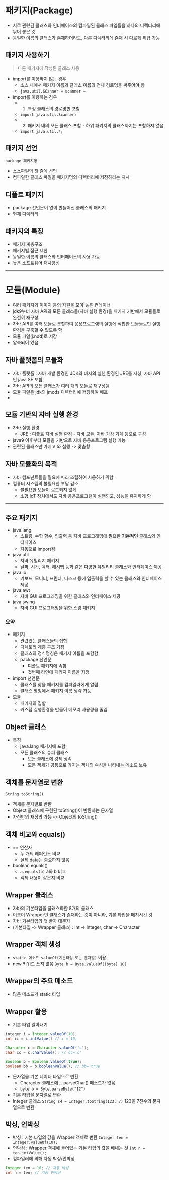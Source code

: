 # 패키지(Package)
+ 서로 관련된 클래스와 인터페이스의 컴파일된 클래스 파일들을 하나의 디렉터리에 묶어 놓은 것
+ 동일한 이름의 클래스가 존재하더라도, 다른 디렉터리에 존재 시 다르게 취급 가능

## 패키지 사용하기
> 다른 패키지에 작성된 클래스 사용
+ import를 이용하지 않는 경우
   + 소스 내에서 패키지 이름과 클래스 이름의 전체 경로명을 써주어야 함
   + `java.util.SCanner = scanner ~` 
+ import를 이용하는 경우
  + 1. 특정 클래스의 경로명만 포함
  + `import java.util.Scanner;`
  + 2. 패키지 내의 모든 클래스 포함 - 하위 패키지의 클래스까지는 포함하지 않음
  + `import java.util.*;`

## 패키지 선언
`package 패키지명`
+ 소스파일의 첫 줄에 선언
+ 컴파일한 클래스 파일을 패키지명의 디텍터리에 저장하라는 지시

## 디폴트 패키지
+ package 선언문이 없이 만들어진 클래스의 패키지
+ 현재 디렉터리

## 패키지의 특징
+ 패키지 계층구조
+ 패키지별 접근 제한
+ 동일한 이름의 클래스와 인터페이스의 사용 가능
+ 높은 소프트웨어 재사용성
___

# 모듈(Module)
+ 여러 패키지와 이미지 등의 자원을 모아 놓은 컨테이너
+ jdk9부터 자바 API의 모든 클래스들(자바 실행 환경)을 패키지 기반에서 모듈들로 완전히 재구성
+ 자바 API를 여러 모듈로 분할하여 응용프로그램의 실행에 적합한 모듈들로만 실행 환경을 구축할 수 있도록 함
+ 모듈 파일(j.nod)로 저장
+ 압축되어 있음

## 자바 플랫폼의 모듈화
+ 자바 플랫폼 : 자바 개발 환경인 JDK와 바자의 실핸 환경인 JRE를 지칭, 자바 API인 java SE 포함
+ 자바 API의 모든 클래스가 여러 개의 모듈로 재구성됨
+ 모듈 파일은 jdk의 jmods 디렉터리에 저장하여 배포
+ 
## 모듈 기반의 자바 실행 환경
+ 자바 실행 환경
  + JRE : 디폴트 자바 실행 환경 - 자바 모듈, 자바 가상 기계 등으로 구성
+ java9 이후부터 모듈을 기반으로 자바 응용프로그램 실행 가능
+ 관련된 클래스만 가지고 와 실행 -> 맞춤형

## 자바 모듈화의 목적
+ 자바 컴포넌트들을 필요에 따라 조립하여 사용하기 위함
+ 컴퓨터 시스템의 불필요한 부담 감소
  + 불필요한 모듈이 로드되지 않게
  + 소형 IoT 장치에서도 자바 응용프로그램이 실행되고, 성능을 유지하게 함

___

## 주요 패키지
+ java.lang
  + 스트링, 수학 함수, 입출력 등 자바 프로그래밍에 필요한 __기본적인__ 클래스와 인터페이스
  + 자동으로 import됨 
+ java.util
  + 자바 유틸리지 패키지
  + 날짜, 시간, 벡터, 해시맵 등과 같은 다양한 유틸리티 클래스와 인터페이스 제공
+ java.io
  + 키보드, 모니터, 프린터, 디스크 등에 입출력을 할 수 있는 클래스와 인터페이스 제공 
+ java.awt
  + 자바 GUI 프로그래밍을 위한 클래스와 인터페이스 제공 
+ java.swing
  + 자바 GUI 프로그래밍을 위한 스윙 패키지 

### 요약
+ 패키지
  + 관련있는 클래스들의 집합
  + 디렉토리 계층 구조 가짐
  + 클래스의 정식명칭은 패키지 이름을 포함함
  + package 선언문
    + 디폴트 패키지에 속함
    + 첫번째 라인에 패키지 이름을 지정  
+ import 선언문
  + 클래스를 찾을 패키지를 컴파일러에게 알림
  + 클래스 명칭에서 패키지 이름 생략 가능 
+ 모듈
  + 패키지의 집합
  + 커스텀 실행환경을 만들어 메모리 사용량을 줄임

## Object 클래스
+ 특징
  + java.lang 패키지에 포함
  + 모든 클래스의 슈퍼 클래스
    + 모든 클래스에 강제 상속
    + 모든 객체가 공통으로 가지는 객체의 속성을 나타내는 메소드 보유

## 객체를 문자열로 변환
`String toString()`
+ 객체를 문자열로 반환
+ Object 클래스에 구현된 toString()이 반환하는 문자열
+ 자신만의 재정의 가능 -> Object의 toString() 

## 객체 비교와 equals()
+ == 연산자
  + 두 개의 레퍼런스 비교
  + 실제 data는 중요하지 않음
+ boolean equals()
  + `a.equals(b)` a와 b 비교
  + 객체 내용이 같은지 비교  

## Wrapper 클래스
+ 자바의 기본타입을 클래스화한 8개의 클래스
+ 이름이 Wrapper인 클래스가 존재하는 것이 아니라, 기본 타입을 매치시킨 것
+ 자바 기본타입의 첫 글자 대문자 
+ (기본타입 -> Wrapper 클래스) : int -> Integer, char -> Character

## Wrapper 객체 생성
+  `static 메소드 valueOf(기본타입 또는 문자열)` 이용
+  new 키워드 쓰지 않음 
`Byte b = Byte.valueOf((byte) 10)`

## Wrapper의 주요 메소드
+ 많은 메소드가 static 타입

## Wrapper 활용
+ 기본 타입 알아내기
```java
integer i = Integer.valueOf(10);
int ii = i.intValue() // i = 10;

Character c = Character.valueOf('c');
char cc = c.charValue(); // cc='c'

Boolean b = Boolean.valueOf(true);
boolean bb = b.booleanValue(); // bb= true
```
+ 문자열을 기본 데이터 타입으로 변환
  + Character 클래스에는 parseChar() 메소드가 없음 
  + `byte b = Byte.parseByte("12")`
+ 기본 타입을 문자열로 변환
+ Integer 클래스
`String s4 = Integer.toString(123, 7)` 123을 7진수의 문자열으로 변환

## 박싱, 언박싱
+ 박싱 : 기본 타입의 값을 Wrapper 객체로 변환 `Integer ten = Integer.valueOf(10);`
+ 언박싱 : Wrapper 객체에 들어있는 기본 타입의 값을 빼내는 것 `int n = ten.intValue();`
+ 컴파일러에 의해 자동 박싱/언박싱
```java
Integer ten = 10; // 자동 박싱
int n = ten; // 자동 언박싱
```
